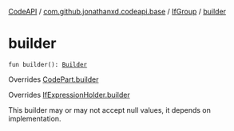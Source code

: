 [CodeAPI](../../index.md) / [com.github.jonathanxd.codeapi.base](../index.md) / [IfGroup](index.md) / [builder](.)

# builder

`fun builder(): `[`Builder`](-builder/index.md)

Overrides [CodePart.builder](../../com.github.jonathanxd.codeapi/-code-part/builder.md)

Overrides [IfExpressionHolder.builder](../-if-expression-holder/builder.md)

This builder may or may not accept null values, it depends on implementation.


